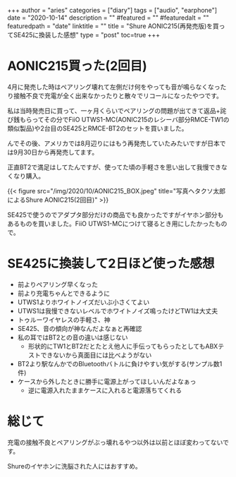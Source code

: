 +++
author = "aries"
categories = ["diary"]
tags = ["audio", "earphone"]
date = "2020-10-14"
description = ""
#featured = ""
#featuredalt = ""
featuredpath = "date"
linktitle = ""
title = "Shure AONIC215(再発売版)を買ってSE425に換装した感想"
type = "post"
toc=true
+++


# AONIC215買った(2回目)

4月に発売した時はペアリング壊れて左側だけ何をやっても音が鳴らなくなったり接触不良で充電が全く出来なかったりと散々でリコールになったやつです。

私は当時発売日に買って、一ヶ月くらいでペアリングの問題が出てきて返品+詫び銭もらってその分でFiiO UTWS1-MC(AONIC215のレシーバ部分RMCE-TW1の類似製品)や2台目のSE425とRMCE-BT2のセットを買いました。

んでその後、アメリカでは8月辺りにはもう再発売していたみたいですが日本では9月30日から再発売してます。

正直BT2で満足はしてたんですが、使ってた頃の手軽さを思い出して我慢できなくなり購入。

{{< figure src="/img/2020/10/AONIC215_BOX.jpeg" title="写真ヘタクソ太郎によるShure AONIC215(2回目)" >}}

SE425で使うのでアダプタ部分だけの商品でも良かったですがイヤホン部分もあるものを買いました。FiiO UTWS1-MCにつけて寝るとき用にしたかったもので。

# SE425に換装して2日ほど使った感想

- 前よりペアリング早くなった
- 前より充電ちゃんとできるように
- UTWS1よりホワイトノイズだいぶ小さくてよい
- UTWS1は我慢できないレベルでホワイトノイズ鳴ったけどTW1は大丈夫
- トゥルーワイヤレスの手軽さ、神
- SE425、音の傾向が神なんだよなぁと再確認
- 私の耳ではBT2との音の違いは感じない
  - 形状的にTW1とBT2だとたとえ他人に手伝ってもらったとしてもABXテストできないから真面目には比べようがない
- BT2より駅なんかでのBluetoothバトルに負けやすい気がする(サンプル数1件)
- ケースから外したときに勝手に電源上がってほしいんだよなぁっ
  - 逆に電源入れたままケースに入れると電源落ちてくれる

# 総じて

充電の接触不良とペアリングがぶっ壊れるやつ以外は以前とほぼ変わってないです。

Shureのイヤホンに洗脳された人にはおすすめ。

